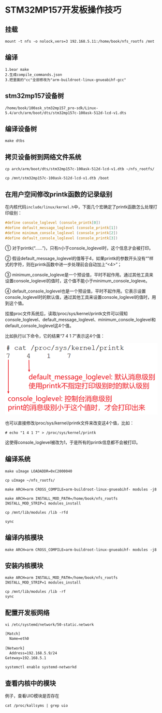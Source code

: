 # STM32MP157开发板操作技巧

## 挂载

```
mount -t nfs -o nolock,vers=3 192.168.5.11:/home/book/nfs_rootfs /mnt
```



## 编译

```
1.bear make
2.生成compile_commands.json
3.把里面的"cc"全部修改为"arm-buildroot-linux-gnueabihf-gcc"
```



## stm32mp157设备树

```
/home/book/100ask_stm32mp157_pro-sdk/Linux-5.4/arch/arm/boot/dts/stm32mp157c-100ask-512d-lcd-v1.dts
```



## 编译设备树

```
make dtbs
```



## 拷贝设备树到网络文件系统

```
cp arch/arm/boot/dts/stm32mp157c-100ask-512d-lcd-v1.dtb ~/nfs_rootfs/
```

```
cp /mnt/stm32mp157c-100ask-512d-lcd-v1.dtb /boot
```



## 在用户空间修改printk函数的记录级别

在内核代码`include/linux/kernel.h`中，下面几个宏确定了printk函数怎么处理打印级别：

```c
#define console_loglevel (console_printk[0])
#define default_message_loglevel (console_printk[1])
#define minimum_console_loglevel (console_printk[2])
#define default_console_loglevel (console_printk[3])
```

① 对于printk(“<n>……”)，只有n小于console_loglevel时，这个信息才会被打印。

② 假设default_message_loglevel的值等于4，如果printk的参数开头没有“<n>”样式的字符，则在printk函数中进一步处理前会自动加上“<4>”；

③ minimum_console_logleve是一个预设值，平时不起作用。通过其他工具来设置console_loglevel的值时，这个值不能小于minimum_console_logleve。

④ default_console_loglevel也是一个预设值，平时不起作用。它表示设置console_loglevel时的默认值，通过其他工具来设置console_loglevel的值时，用到这个值。

挂接proc文件系统后，读取/proc/sys/kernel/printk文件可以得知console_loglevel、default_message_loglevel、minimum_console_loglevel和default_console_loglevel这4个值。

比如执行以下命令，它的结果“7 4 1 7”表示这4个值：

![image-20210813111713686](assets/42_cat_printk_1.png)

也可以直接修改/proc/sys/kernel/printk文件来改变这4个值，比如：

```shell
# echo "1 4 1 7" > /proc/sys/kernel/printk
```

这使得console_loglevel被改为1，于是所有的printk信息都不会被打印。



## 编译系统

```
make uImage LOADADDR=0xC2000040
```

```
cp uImage ~/nfs_rootfs/
```

```
make ARCH=arm CROSS_COMPILE=arm-buildroot-linux-gnueabihf- modules -j8
```

```
make ARCH=arm INSTALL_MOD_PATH=/home/book/nfs_rootfs INSTALL_MOD_STRIP=1 modules_install
```

```
cp /mnt/lib/modules /lib -rfd
```

```
sync
```



## 编译内核模块 

```
make ARCH=arm CROSS_COMPILE=arm-buildroot-linux-gnueabihf- modules -j8
```



## 安装内核模块

```
make ARCH=arm INSTALL_MOD_PATH=/home/book/nfs_rootfs INSTALL_MOD_STRIP=1 modules_install
```

```
cp /mnt/lib/modules /lib -rf
sync
```



## 配置开发板网络

```
vi /etc/systemd/network/50-static.network
```

```
[Match]
  Name=eth0

[Network]
  Address=192.168.5.9/24
Gateway=192.168.5.1
```

```
systemctl enable systemd-networkd
```



## 查看内核中的模块

例子，查看UIO模块是否存在

```
cat /proc/kallsyms | grep uio
```

